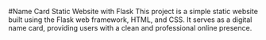 #Name Card Static Website with Flask
This project is a simple static website built using the Flask web framework, HTML, and CSS. It serves as a digital name card, providing users with a clean and professional online presence.
